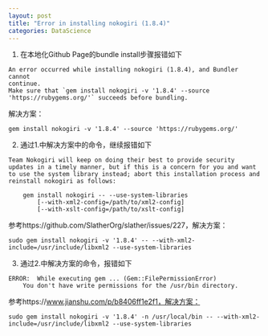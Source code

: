 ```yaml
---
layout: post
title: "Error in installing nokogiri (1.8.4)"
categories: DataScience
---
```


1. 在本地化Github Page的bundle install步骤报错如下
```
An error occurred while installing nokogiri (1.8.4), and Bundler cannot
continue.
Make sure that `gem install nokogiri -v '1.8.4' --source
'https://rubygems.org/'` succeeds before bundling.
```
解决方案：
```
gem install nokogiri -v '1.8.4' --source 'https://rubygems.org/'
```

2. 通过1.中解决方案中的命令，继续报错如下
```
Team Nokogiri will keep on doing their best to provide security
updates in a timely manner, but if this is a concern for you and want
to use the system library instead; abort this installation process and
reinstall nokogiri as follows:

    gem install nokogiri -- --use-system-libraries
        [--with-xml2-config=/path/to/xml2-config]
        [--with-xslt-config=/path/to/xslt-config]
```
参考https://github.com/SlatherOrg/slather/issues/227，解决方案：
```
sudo gem install nokogiri -v '1.8.4' -- --with-xml2-include=/usr/include/libxml2 --use-system-libraries
```

3. 通过2.中解决方案的命令，报错如下
```
ERROR:  While executing gem ... (Gem::FilePermissionError)
    You don't have write permissions for the /usr/bin directory.
```
参考https://www.jianshu.com/p/b8406ff1e2f1，解决方案：
```
sudo gem install nokogiri -v '1.8.4' -n /usr/local/bin -- --with-xml2-include=/usr/include/libxml2 --use-system-libraries
```

